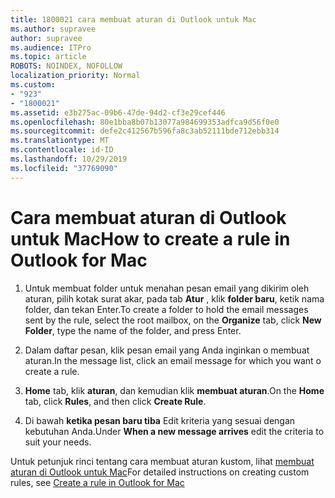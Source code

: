 ```yaml
---
title: 1800021 cara membuat aturan di Outlook untuk Mac
ms.author: supravee
author: supravee
ms.audience: ITPro
ms.topic: article
ROBOTS: NOINDEX, NOFOLLOW
localization_priority: Normal
ms.custom:
- "923"
- "1800021"
ms.assetid: e3b275ac-09b6-47de-94d2-cf3e29cef446
ms.openlocfilehash: 80e1bba8b07b13077a984699353adfca9d56f0e0
ms.sourcegitcommit: defe2c412567b596fa8c3ab52111bde712ebb314
ms.translationtype: MT
ms.contentlocale: id-ID
ms.lasthandoff: 10/29/2019
ms.locfileid: "37769090"
---
```

# <a name="how-to-create-a-rule-in-outlook-for-mac"></a><span data-ttu-id="f9e68-102">Cara membuat aturan di Outlook untuk Mac</span><span class="sxs-lookup"><span data-stu-id="f9e68-102">How to create a rule in Outlook for Mac</span></span>

1. <span data-ttu-id="f9e68-103">Untuk membuat folder untuk menahan pesan email yang dikirim oleh aturan, pilih kotak surat akar, pada tab **Atur** , klik **folder baru**, ketik nama folder, dan tekan Enter.</span><span class="sxs-lookup"><span data-stu-id="f9e68-103">To create a folder to hold the email messages sent by the rule, select the root mailbox, on the **Organize** tab, click **New Folder**, type the name of the folder, and press Enter.</span></span>

2. <span data-ttu-id="f9e68-104">Dalam daftar pesan, klik pesan email yang Anda inginkan o membuat aturan.</span><span class="sxs-lookup"><span data-stu-id="f9e68-104">In the message list, click an email message for which you want o create a rule.</span></span>

3. <span data-ttu-id="f9e68-105">**Home** tab, klik **aturan**, dan kemudian klik **membuat aturan**.</span><span class="sxs-lookup"><span data-stu-id="f9e68-105">On the **Home** tab, click **Rules**, and then click **Create Rule**.</span></span>

4. <span data-ttu-id="f9e68-106">Di bawah **ketika pesan baru tiba** Edit kriteria yang sesuai dengan kebutuhan Anda.</span><span class="sxs-lookup"><span data-stu-id="f9e68-106">Under **When a new message arrives** edit the criteria to suit your needs.</span></span> 

<span data-ttu-id="f9e68-107">Untuk petunjuk rinci tentang cara membuat aturan kustom, lihat [membuat aturan di Outlook untuk Mac](https://aka.ms/AA1uy0v)</span><span class="sxs-lookup"><span data-stu-id="f9e68-107">For detailed instructions on creating custom rules, see [Create a rule in Outlook for Mac](https://aka.ms/AA1uy0v)</span></span>
  